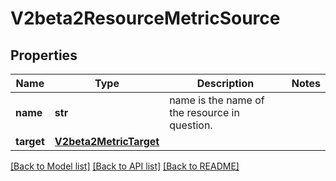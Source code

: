 # V2beta2ResourceMetricSource

## Properties
Name | Type | Description | Notes
------------ | ------------- | ------------- | -------------
**name** | **str** | name is the name of the resource in question. | 
**target** | [**V2beta2MetricTarget**](V2beta2MetricTarget.md) |  | 

[[Back to Model list]](../README.md#documentation-for-models) [[Back to API list]](../README.md#documentation-for-api-endpoints) [[Back to README]](../README.md)


